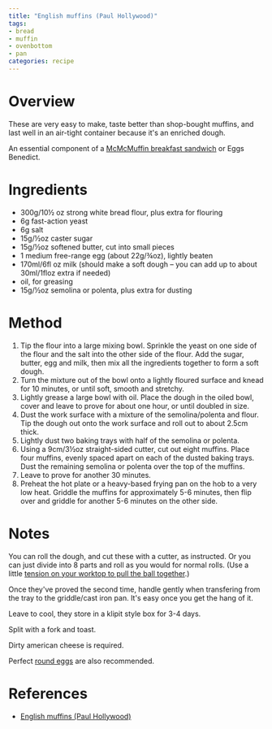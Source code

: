 ```yaml
---
title: "English muffins (Paul Hollywood)"
tags:
- bread
- muffin
- ovenbottom
- pan
categories: recipe
---
```


# Overview
These are very easy to make, taste better than shop-bought muffins, and last well in an air-tight container because it's an enriched dough.

An essential component of a [McMcMuffin breakfast sandwich](https://photos.google.com/share/AF1QipOvyFD1d_tsG9lVAw7EuvxDwDZfE9QvVjNLLC1dt1MkDuExvSLuCIt-Q2VWbIcrtQ?key=Sm0wbXNQbjlvbk5WdlNuNUlwRWFkTlVuRmgyQWVR) or Eggs Benedict.

# Ingredients
- 300g/10½ oz strong white bread flour, plus extra for flouring
- 6g fast-action yeast
- 6g salt
- 15g/½oz caster sugar
- 15g/½oz softened butter, cut into small pieces
- 1 medium free-range egg (about 22g/¾oz), lightly beaten
- 170ml/6fl oz milk (should make a soft dough – you can add up to about 30ml/1floz extra if needed)
- oil, for greasing
- 15g/½oz semolina or polenta, plus extra for dusting

# Method
1. Tip the flour into a large mixing bowl. Sprinkle the yeast on one side of the flour and the salt into the other side of the flour. Add the sugar, butter, egg and milk, then mix all the ingredients together to form a soft dough.
2. Turn the mixture out of the bowl onto a lightly floured surface and knead for 10 minutes, or until soft, smooth and stretchy.
3. Lightly grease a large bowl with oil. Place the dough in the oiled bowl, cover and leave to prove for about one hour, or until doubled in size.
4. Dust the work surface with a mixture of the semolina/polenta and flour. Tip the dough out onto the work surface and roll out to about 2.5cm thick.
5. Lightly dust two baking trays with half of the semolina or polenta.
6. Using a 9cm/3½oz straight-sided cutter, cut out eight muffins. Place four muffins, evenly spaced apart on each of the dusted baking trays. Dust the remaining semolina or polenta over the top of the muffins.
7. Leave to prove for another 30 minutes.
8. Preheat the hot plate or a heavy-based frying pan on the hob to a very low heat. Griddle the muffins for approximately 5-6 minutes, then flip over and griddle for another 5-6 minutes on the other side.

# Notes
You can roll the dough, and cut these with a cutter, as instructed. Or you can just divide into 8 parts and roll as you would for normal rolls. (Use a little [tension on your worktop to pull the ball together](https://youtu.be/OlHY0dtp_gs?t=319).)

Once they've proved the second time, handle gently when transfering from the tray to the griddle/cast iron pan. It's easy once you get the hang of it.

Leave to cool, they store in a klipit style box for 3-4 days.

Split with a fork and toast.

Dirty american cheese is required.

Perfect [round eggs](https://www.dunelm.com/product/handy-kitchen-pack-of-4-silicone-egg-poaching-rings-1000242193) are also recommended.

# References
- [English muffins (Paul Hollywood)](https://www.bbc.co.uk/food/recipes/english_muffins_56640)